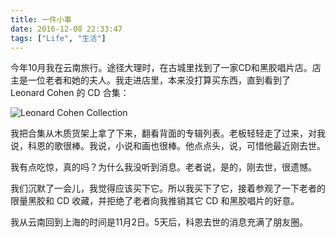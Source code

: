```yaml
---
title: 一件小事
date: 2016-12-08 22:33:47
tags: ["Life", "生活"]
---
```


今年10月我在云南旅行。途径大理时，在古城里找到了一家CD和黑胶唱片店。店主是一位老者和她的夫人。我走进店里，本来没打算买东西，直到看到了 Leonard Cohen 的 CD 合集：

![Leonard Cohen Collection](/one-little-thing/leonard-cohen-collection.jpg)

我把合集从木质货架上拿了下来，翻看背面的专辑列表。老板轻轻走了过来，对我说，科恩的歌很棒。我说，小说和画也很棒。他点点头，说，可惜他最近刚去世。

我有点吃惊，真的吗？为什么我没听到消息。老者说，是的，刚去世，很遗憾。

我们沉默了一会儿，我觉得应该买下它。所以我买下了它，接着参观了一下老者的限量黑胶和 CD 收藏，并拒绝了老者向我推销其它 CD 和黑胶唱片的好意。

我从云南回到上海的时间是11月2日。5天后，科恩去世的消息充满了朋友圈。
